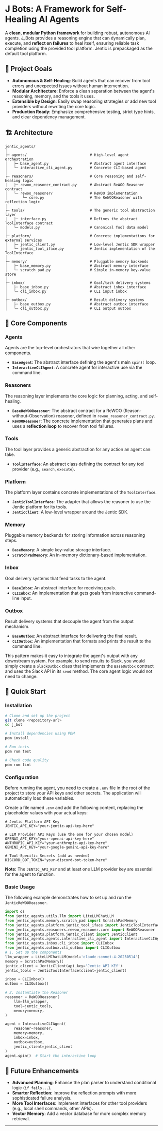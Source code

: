 # J Bots: A Framework for Self-Healing AI Agents

A **clean, modular Python framework** for building robust, autonomous AI agents. J_Bots provides a reasoning engine that can dynamically plan, execute, and **reflect on failures** to heal itself, ensuring reliable task completion using the provided tool platform. 
Jentic is prepackaged as the default tool platform.

## 🎯 Project Goals

- **Autonomous & Self-Healing**: Build agents that can recover from tool errors and unexpected issues without human intervention.
- **Modular Architecture**: Enforce a clean separation between the agent's reasoning, memory, and the tools it uses.
- **Extensible by Design**: Easily swap reasoning strategies or add new tool providers without rewriting the core logic.
- **Production Ready**: Emphasize comprehensive testing, strict type hints, and clear dependency management.

## 🏗️ Architecture

```
jentic_agents/
│
├─ agents/                             # High-level agent orchestration
│   ├─ base_agent.py                   # Abstract agent interface
│   └─ interactive_cli_agent.py        # Concrete CLI-based agent
│
├─ reasoners/                          # Core reasoning and self-healing logic
│   ├─ rewoo_reasoner_contract.py      # Abstract ReWOO Reasoner contract
│   └─ rewoo_reasoner/                 # ReWOO implementation
│       └─ core.py                     # The ReWOOReasoner with reflection logic
│
├─ tools/                              # The generic tool abstraction layer
│   ├─ interface.py                    # Defines the abstract ToolInterface contract
│   └─ models.py                       # Canonical Tool data model
│
├─ platform/                           # Concrete implementations for external services
│   ├─ jentic_client.py                # Low-level Jentic SDK wrapper
│   └─ jentic_tool_iface.py            # Jentic implementation of the ToolInterface
│
├─ memory/                             # Pluggable memory backends
│   ├─ base_memory.py                  # Abstract memory interface
│   └─ scratch_pad.py                  # Simple in-memory key-value store
│
├─ inbox/                              # Goal/task delivery systems
│   ├─ base_inbox.py                   # Abstract inbox interface
│   └─ cli_inbox.py                    # CLI input inbox
│
├─ outbox/                             # Result delivery systems
│   ├─ base_outbox.py                  # Abstract outbox interface
│   └─ cli_outbox.py                   # CLI output outbox

```

## 🧠 Core Components

### Agents
Agents are the top-level orchestrators that wire together all other components.
- **`BaseAgent`**: The abstract interface defining the agent's main `spin()` loop.
- **`InteractiveCLIAgent`**: A concrete agent for interactive use via the command line.

### Reasoners
The reasoning layer implements the core logic for planning, acting, and self-healing.
- **`BaseReWOOReasoner`**: The abstract contract for a ReWOO (Reason-without-Observation) reasoner, defined in `rewoo_reasoner_contract.py`.
- **`ReWOOReasoner`**: The concrete implementation that generates plans and uses a **reflection loop** to recover from tool failures.

### Tools
The tool layer provides a generic abstraction for any action an agent can take.
- **`ToolInterface`**: An abstract class defining the contract for any tool provider (e.g., `search`, `execute`).

### Platform
The platform layer contains concrete implementations of the `ToolInterface`.
- **`JenticToolInterface`**: The adapter that allows the reasoner to use the Jentic platform for its tools.
- **`JenticClient`**: A low-level wrapper around the Jentic SDK.

### Memory
Pluggable memory backends for storing information across reasoning steps.
- **`BaseMemory`**: A simple key-value storage interface.
- **`ScratchPadMemory`**: An in-memory dictionary-based implementation.

### Inbox
Goal delivery systems that feed tasks to the agent.
- **`BaseInbox`**: An abstract interface for receiving goals.
- **`CLIInbox`**: An implementation that gets goals from interactive command-line input.

### Outbox
Result delivery systems that decouple the agent from the output mechanism.
- **`BaseOutbox`**: An abstract interface for delivering the final result.
- **`CLIOutbox`**: An implementation that formats and prints the result to the command line.

This pattern makes it easy to integrate the agent's output with any downstream system. For example, to send results to Slack, you would simply create a `SlackOutbox` class that implements the `BaseOutbox` contract and uses the Slack API in its `send` method. The core agent logic would not need to change.

## 🚀 Quick Start

### Installation

```bash
# Clone and set up the project
git clone <repository-url>
cd j_bot

# Install dependencies using PDM
pdm install

# Run tests
pdm run test

# Check code quality
pdm run lint
```

### Configuration

Before running the agent, you need to create a `.env` file in the root of the project to store your API keys and other secrets. The application will automatically load these variables.

Create a file named `.env` and add the following content, replacing the placeholder values with your actual keys:

```dotenv
# Jentic Platform API Key
JENTIC_API_KEY="your-jentic-api-key-here"

# LLM Provider API Keys (use the one for your chosen model)
OPENAI_API_KEY="your-openai-api-key-here"
ANTHROPIC_API_KEY="your-anthropic-api-key-here"
GEMINI_API_KEY="your-google-gemini-api-key-here"

# Tool-Specific Secrets (add as needed)
DISCORD_BOT_TOKEN="your-discord-bot-token-here"
```

**Note:** The `JENTIC_API_KEY` and at least one LLM provider key are essential for the agent to function.

### Basic Usage

The following example demonstrates how to set up and run the `JenticReWOOReasoner`.

```python
import os
from jentic_agents.utils.llm import LiteLLMChatLLM
from jentic_agents.memory.scratch_pad import ScratchPadMemory
from jentic_agents.platform.jentic_tool_iface import JenticToolInterface
from jentic_agents.reasoners.rewoo_reasoner.core import ReWOOReasoner
from jentic_agents.platform.jentic_client import JenticClient
from jentic_agents.agents.interactive_cli_agent import InteractiveCLIAgent
from jentic_agents.inbox.cli_inbox import CLIInbox
from jentic_agents.outbox.cli_outbox import CLIOutbox
# 1. Set up the components
llm_wrapper = LiteLLMChatLLM(model='claude-sonnet-4-20250514')
memory = ScratchPadMemory()
jentic_client = JenticClient(api_key='Jentic API KEY')
jentic_tools = JenticToolInterface(client=jentic_client)

inbox = CLIInbox()
outbox = CLIOutbox()

# 2. Instantiate the Reasoner
reasoner = ReWOOReasoner(
    llm=llm_wrapper,
    tool=jentic_tools,
    memory=memory,
)

agent = InteractiveCLIAgent(
    reasoner=reasoner,
    memory=memory,
    inbox=inbox,
    outbox=outbox,
    jentic_client=jentic_client
)
agent.spin()  # Start the interactive loop

```

## 🔮 Future Enhancements

- **Advanced Planning**: Enhance the plan parser to understand conditional logic (`if fails...`).
- **Smarter Reflection**: Improve the reflection prompts with more sophisticated failure analysis.
- **More Tool Interfaces**: Implement interfaces for other tool providers (e.g., local shell commands, other APIs).
- **Vector Memory**: Add a vector database for more complex memory retrieval.

---

